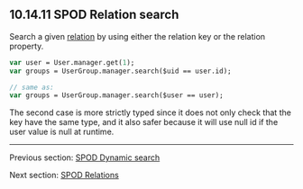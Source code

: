 ## 10.14.11 SPOD Relation search

Search a given [relation](std-spod-relations.md) by using either the relation key or the relation property.

```haxe 
var user = User.manager.get(1);
var groups = UserGroup.manager.search($uid == user.id);

// same as:
var groups = UserGroup.manager.search($user == user);
``` 
The second case is more strictly typed since it does not only check that the key have the same type, and it also safer because it will use null id if the user value is null at runtime.

---

Previous section: [SPOD Dynamic search](std-spod-dynamic-search.md)

Next section: [SPOD Relations](std-spod-relations.md)